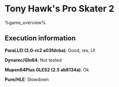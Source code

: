 # Tony Hawk's Pro Skater 2 

%game_overview%

## Execution information

**ParaLLEl (2.0-rc2 a03fdcba)**: Good, res, UI

**Dynarec/Gln64**: Not tested

**Mupen64Plus GLES2 (2.5 ab8134a)**: Ok

**Pure/HLE**: Slowdown